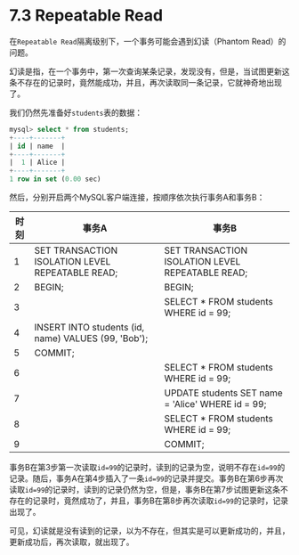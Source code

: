 # 7.3 Repeatable Read

在`Repeatable Read`隔离级别下，一个事务可能会遇到幻读（Phantom Read）的问题。

幻读是指，在一个事务中，第一次查询某条记录，发现没有，但是，当试图更新这条不存在的记录时，竟然能成功，并且，再次读取同一条记录，它就神奇地出现了。

我们仍然先准备好`students`表的数据：

```sql
mysql> select * from students;
+----+-------+
| id | name  |
+----+-------+
|  1 | Alice |
+----+-------+
1 row in set (0.00 sec)
```

然后，分别开启两个MySQL客户端连接，按顺序依次执行事务A和事务B：

|时刻|	事务A|	事务B|
|-|-|-|
|1|SET TRANSACTION ISOLATION LEVEL REPEATABLE READ;	|SET TRANSACTION ISOLATION LEVEL REPEATABLE READ;|
|2|	BEGIN;|	BEGIN;|
|3|		|SELECT * FROM students WHERE id = 99;|
|4|	INSERT INTO students (id, name) VALUES (99, 'Bob');	||
|5|	COMMIT;	||
|6|		|SELECT * FROM students WHERE id = 99;|
|7|		|UPDATE students SET name = 'Alice' WHERE id = 99;|
|8|		|SELECT * FROM students WHERE id = 99;|
|9|		|COMMIT;|

事务B在第3步第一次读取`id=99`的记录时，读到的记录为空，说明不存在`id=99`的记录。随后，事务A在第4步插入了一条`id=99`的记录并提交。事务B在第6步再次读取`id=99`的记录时，读到的记录仍然为空，但是，事务B在第7步试图更新这条不存在的记录时，竟然成功了，并且，事务B在第8步再次读取`id=99`的记录时，记录出现了。

可见，幻读就是没有读到的记录，以为不存在，但其实是可以更新成功的，并且，更新成功后，再次读取，就出现了。